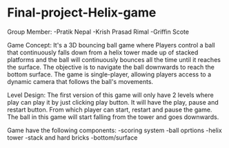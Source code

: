 # Final-project-Helix-game
Group Member: -Pratik Nepal -Krish Prasad Rimal -Griffin Scote

Game Concept: It's a 3D bouncing ball game where Players control a ball that continuously falls down from a helix tower made up of stacked platforms and the ball will continuously bounces all the time until it reaches the surface. The objective is to navigate the ball downwards to reach the bottom surface. The game is single-player, allowing players access to a dynamic camera that follows the ball's movements.

Level Design: The first version of this game will only have 2 levels where play can play it by just clicking play button. It will have the play, pause and restart button. From which player can start, restart and pause the game. The ball in this game will start falling from the tower and goes downwards.

Game have the following components: -scoring system -ball oprtions -helix tower -stack and hard bricks -bottom/surface

